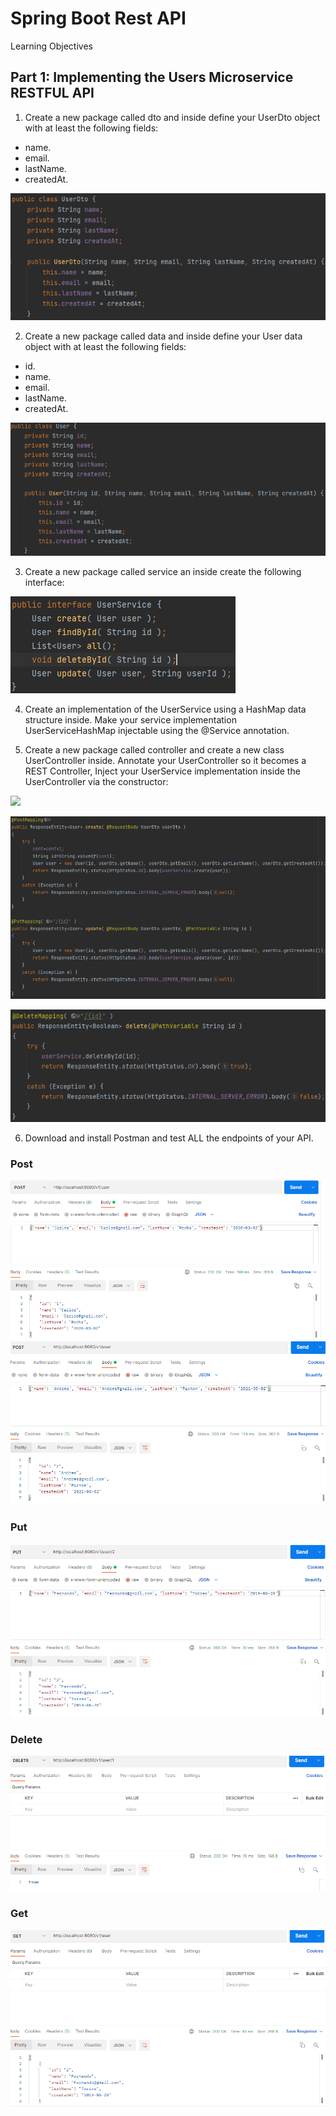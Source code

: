# Spring Boot Rest API
Learning Objectives

## Part 1: Implementing the Users Microservice RESTFUL API

1. Create a new package called dto and inside define your UserDto object with at least the following fields:

- name.
- email.
- lastName.
- createdAt.

![](img/UserDto.PNG)

2. Create a new package called data and inside define your User data object with at least the following fields:
- id.
- name.
- email.
- lastName.
- createdAt.

![](img/User.PNG)

3. Create a new package called service an inside create the following interface:

![](img/UserService.PNG)

4. Create an implementation of the UserService using a HashMap data structure inside.
Make your service implementation UserServiceHashMap injectable using the @Service annotation.

5. Create a new package called controller and create a new class UserController inside.
Annotate your UserController so it becomes a REST Controller, Inject your UserService implementation inside the UserController via the constructor:

![](img/Controller.PNG)

![](img/Controller2.PNG)

![](img/Controller3.PNG)

6. Download and install Postman and test ALL the endpoints of your API.

### Post

![](img/Creando.PNG)
![](img/Creando2.PNG)

### Put

![](img/Actualizando.PNG)

### Delete

![](img/Eliminando.PNG)

### Get

![](img/Todos.PNG)
